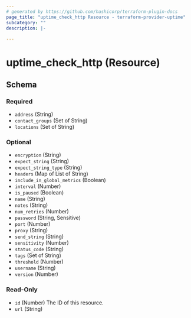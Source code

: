 ```yaml
---
# generated by https://github.com/hashicorp/terraform-plugin-docs
page_title: "uptime_check_http Resource - terraform-provider-uptime"
subcategory: ""
description: |-
  
---
```


# uptime_check_http (Resource)





<!-- schema generated by tfplugindocs -->
## Schema

### Required

- `address` (String)
- `contact_groups` (Set of String)
- `locations` (Set of String)

### Optional

- `encryption` (String)
- `expect_string` (String)
- `expect_string_type` (String)
- `headers` (Map of List of String)
- `include_in_global_metrics` (Boolean)
- `interval` (Number)
- `is_paused` (Boolean)
- `name` (String)
- `notes` (String)
- `num_retries` (Number)
- `password` (String, Sensitive)
- `port` (Number)
- `proxy` (String)
- `send_string` (String)
- `sensitivity` (Number)
- `status_code` (String)
- `tags` (Set of String)
- `threshold` (Number)
- `username` (String)
- `version` (Number)

### Read-Only

- `id` (Number) The ID of this resource.
- `url` (String)



